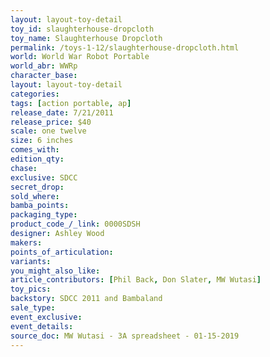 ```yaml
---
layout: layout-toy-detail 
toy_id: slaughterhouse-dropcloth
toy_name: Slaughterhouse Dropcloth
permalink: /toys-1-12/slaughterhouse-dropcloth.html
world: World War Robot Portable
world_abr: WWRp
character_base: 
layout: layout-toy-detail
categories: 
tags: [action portable, ap] 
release_date: 7/21/2011
release_price: $40 
scale: one twelve
size: 6 inches
comes_with: 
edition_qty: 
chase: 
exclusive: SDCC
secret_drop: 
sold_where: 
bamba_points: 
packaging_type: 
product_code_/_link: 0000SDSH
designer: Ashley Wood
makers: 
points_of_articulation: 
variants: 
you_might_also_like: 
article_contributors: [Phil Back, Don Slater, MW Wutasi]
toy_pics: 
backstory: SDCC 2011 and Bambaland
sale_type: 
event_exclusive: 
event_details: 
source_doc: MW Wutasi - 3A spreadsheet - 01-15-2019
---
```

